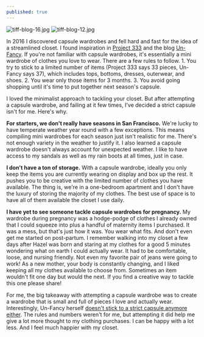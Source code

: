 ```yaml
---
published: true
---
```


![tiff-blog-16.jpg]({{site.baseurl}}/img/tiff-blog-16.jpg)
![tiff-blog-12.jpg]({{site.baseurl}}/img/tiff-blog-12.jpg)

In 2016 I discovered capsule wardrobes and fell hard and fast for the idea of a streamlined closet. I found inspiration in [Project 333](https://bemorewithless.com/project-333/) and the blog [Un-Fancy](http://www.un-fancy.com). If you're not familiar with capsule wardrobes, it's essentially a mini wardrobe of clothes you love to wear. There are a few rules to follow. 1. You try to stick to a limited number of items (Project 333 says 33 pieces, Un-Fancy says 37), which includes tops, bottoms, dresses, outerwear, and shoes. 2. You wear only those items for 3 months. 3. You avoid going shopping until it's time to put together next season's capsule. 

I loved the minimalist approach to tackling your closet. But after attempting a capsule wardrobe, and failing at it few times, I've decided a strict capsule isn't for me. Here's why. 

**For starters, we don't really have seasons in San Francisco.** We're lucky to have temperate weather year round with a few exceptions. This means compiling mini wardrobes for each season just isn't realistic for me. There's not enough variety in the weather to justify it. I also learned a capsule wardrobe doesn't always account for unexpected weather. I like to have access to my sandals as well as my rain boots at all times, just in case.  

**I don't have a ton of storage.** With a capsule wardrobe, ideally you only keep the items you are currently wearing on display and box up the rest. It pushes you to be creative with the limited number of clothes you have available. The thing is, we're in a one-bedroom apartment and I don't have the luxury of storing the majority of my clothes. The best use of space is to have all of them available the closet I use daily.

**I have yet to see someone tackle capsule wardrobes for pregnancy.** My wardrobe during pregnancy was a hodge-podge of clothes I already owned that I could squeeze into plus a handful of maternity items I purchased. It was a mess, but that's just how it was. You wear what fits. And don't even get me started on post-partum. I remember walking into my closet a few days after Hazel was born and staring at my clothes for a good 5 minutes wondering what on earth I could actually wear. It had to be comfortable, loose, and nursing friendly. Not even my favorite pair of jeans were going to work! As a new mother, your body is constantly changing, and I liked keeping all my clothes available to choose from. Sometimes an item wouldn't fit one day but would the next. If you find a creative way to tackle this one please share! 

For me, the big takeaway with attempting a capsule wardrobe was to create a wardrobe that is small and full of pieces I love and actually wear. Interestingly, Un-Fancy herself [doesn't stick to a strict capsule anymore either](http://www.un-fancy.com/about/). The rules and numbers weren't for me, but attempting it did help me give a lot more thought to my clothing purchases.  I can be happy with a lot less. And I feel much happier with my closet.
